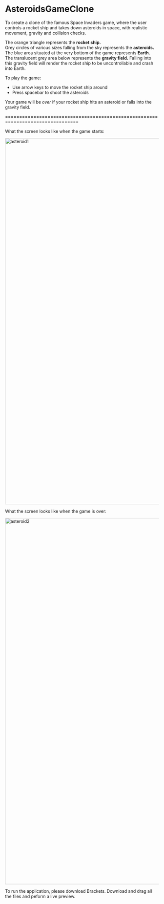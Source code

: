 # AsteroidsGameClone
 To create a clone of the famous Space Invaders game, where the user controls a rocket ship and takes down asteroids in space, with realistic movement, gravity and collision checks.  

The orange triangle represents the **rocket ship.**  
Grey circles of various sizes falling from the sky represents the **asteroids.**  
The blue area situated at the very bottom of the game represents **Earth.**  
The translucent grey area below represents the **gravity field.** Falling into this gravity field will render the rocket ship to be uncontrollable and crash into Earth.  

To play the game: 
- Use arrow keys to move the rocket ship around
- Press spacebar to shoot the asteroids 

Your game will be *over* if your rocket ship hits an asteroid or falls into the gravity field. 

================================================================================  

What the screen looks like when the game starts:  

<img width="1199" alt="asteroid1" src="https://user-images.githubusercontent.com/88428142/196083708-486fa5a6-2a0f-4cfb-ae87-69ce36703604.png">

What the screen looks like when the game is over:  

<img width="1199" alt="asteroid2" src="https://user-images.githubusercontent.com/88428142/196083717-1c18a97f-16af-4d95-83ef-4df595d38597.png">

To run the application, please download Brackets. Download and drag all the files and peform a live preview.
